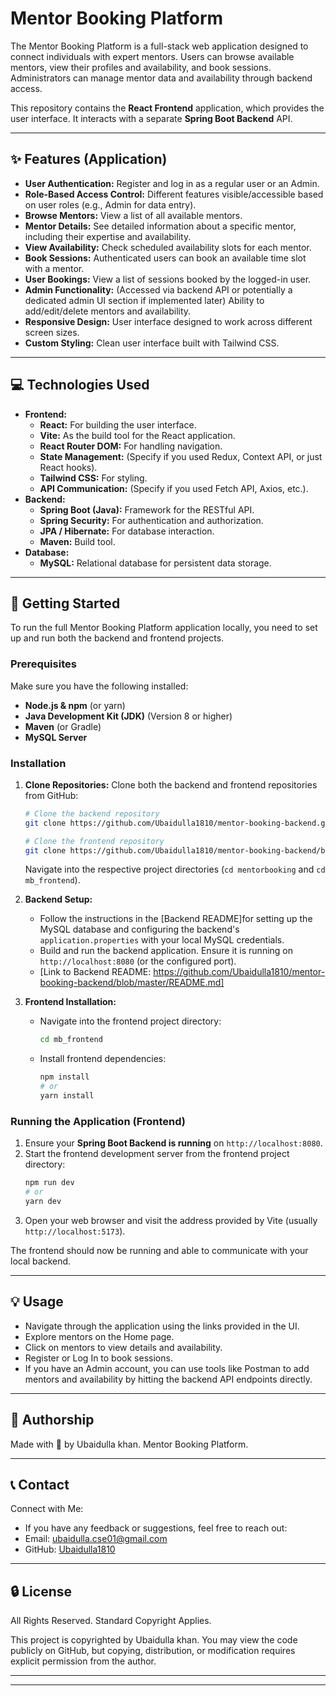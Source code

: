 # Mentor Booking Platform

The Mentor Booking Platform is a full-stack web application designed to connect individuals with expert mentors. Users can browse available mentors, view their profiles and availability, and book sessions. Administrators can manage mentor data and availability through backend access.

This repository contains the **React Frontend** application, which provides the user interface. It interacts with a separate **Spring Boot Backend** API.

---

## ✨ Features (Application)

* **User Authentication:** Register and log in as a regular user or an Admin.
* **Role-Based Access Control:** Different features visible/accessible based on user roles (e.g., Admin for data entry).
* **Browse Mentors:** View a list of all available mentors.
* **Mentor Details:** See detailed information about a specific mentor, including their expertise and availability.
* **View Availability:** Check scheduled availability slots for each mentor.
* **Book Sessions:** Authenticated users can book an available time slot with a mentor.
* **User Bookings:** View a list of sessions booked by the logged-in user.
* **Admin Functionality:** (Accessed via backend API or potentially a dedicated admin UI section if implemented later) Ability to add/edit/delete mentors and availability.
* **Responsive Design:** User interface designed to work across different screen sizes.
* **Custom Styling:** Clean user interface built with Tailwind CSS.

---

## 💻 Technologies Used

* **Frontend:**
    * **React:** For building the user interface.
    * **Vite:** As the build tool for the React application.
    * **React Router DOM:** For handling navigation.
    * **State Management:** (Specify if you used Redux, Context API, or just React hooks).
    * **Tailwind CSS:** For styling.
    * **API Communication:** (Specify if you used Fetch API, Axios, etc.).
* **Backend:**
    * **Spring Boot (Java):** Framework for the RESTful API.
    * **Spring Security:** For authentication and authorization.
    * **JPA / Hibernate:** For database interaction.
    * **Maven:** Build tool.
* **Database:**
    * **MySQL:** Relational database for persistent data storage.

---

## 🚀 Getting Started

To run the full Mentor Booking Platform application locally, you need to set up and run both the backend and frontend projects.

### Prerequisites

Make sure you have the following installed:

* **Node.js & npm** (or yarn)
* **Java Development Kit (JDK)** (Version 8 or higher)
* **Maven** (or Gradle)
* **MySQL Server**

### Installation

1.  **Clone Repositories:** Clone both the backend and frontend repositories from GitHub:
    ```bash
    # Clone the backend repository
    git clone https://github.com/Ubaidulla1810/mentor-booking-backend.git

    # Clone the frontend repository
    git clone https://github.com/Ubaidulla1810/mentor-booking-backend/blob/master/README.md
    ```
    Navigate into the respective project directories (`cd mentorbooking` and `cd mb_frontend`).

2.  **Backend Setup:**
    * Follow the instructions in the [Backend README]for setting up the MySQL database and configuring the backend's `application.properties` with your local MySQL credentials.
    * Build and run the backend application. Ensure it is running on `http://localhost:8080` (or the configured port).
    * [Link to Backend README: https://github.com/Ubaidulla1810/mentor-booking-backend/blob/master/README.md]

3.  **Frontend Installation:**
    * Navigate into the frontend project directory:
        ```bash
        cd mb_frontend
        ```
    * Install frontend dependencies:
        ```bash
        npm install
        # or
        yarn install
        ```

### Running the Application (Frontend)

1.  Ensure your **Spring Boot Backend is running** on `http://localhost:8080`.
2.  Start the frontend development server from the frontend project directory:
    ```bash
    npm run dev
    # or
    yarn dev
    ```
3.  Open your web browser and visit the address provided by Vite (usually `http://localhost:5173`).

The frontend should now be running and able to communicate with your local backend.

---

## 💡 Usage

* Navigate through the application using the links provided in the UI.
* Explore mentors on the Home page.
* Click on mentors to view details and availability.
* Register or Log In to book sessions.
* If you have an Admin account, you can use tools like Postman  to add mentors and availability by hitting the backend API endpoints directly.

---

## 👤 Authorship

Made with 🤍 by Ubaidulla khan. Mentor Booking Platform.

---

## 📞 Contact

Connect with Me:

* If you have any feedback or suggestions, feel free to reach out:
* Email: ubaidulla.cse01@gmail.com
* GitHub: [Ubaidulla1810](https://github.com/Ubaidulla1810)

---

## 🔒 License

All Rights Reserved. Standard Copyright Applies.

This project is copyrighted by Ubaidulla khan. You may view the code publicly on GitHub, but copying, distribution, or modification requires explicit permission from the author.

---

---